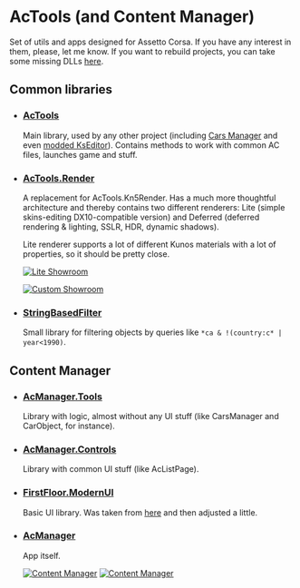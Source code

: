 # AcTools (and Content Manager)

Set of utils and apps designed for Assetto Corsa. If you have any interest in them, please, let me know. If you want to rebuild projects, you can take some missing DLLs [here](https://trello.com/c/JoXMYzwx/47-about-avs).

## Common libraries

- ### [AcTools](https://github.com/gro-ove/actools/tree/master/AcTools)
    Main library, used by any other project (including [Cars Manager](https://ascobash.wordpress.com/2015/06/14/actools-uijson/) and even [modded KsEditor](https://ascobash.wordpress.com/2015/07/22/kseditor/)). Contains methods to work with common AC files, launches game and stuff.
    
- ### [AcTools.Render](https://github.com/gro-ove/actools/tree/master/AcTools.Render)
    A replacement for AcTools.Kn5Render. Has a much more thoughtful architecture and thereby contains two different renderers: Lite (simple skins-editing DX10-compatible version) and Deferred (deferred rendering & lighting, SSLR, HDR, dynamic shadows).

    Lite renderer supports a lot of different Kunos materials with a lot of properties, so it should be pretty close.
    
    [![Lite Showroom](http://i.imgur.com/neffgq2.png)](http://i.imgur.com/neffgq2.png)

    [![Custom Showroom](https://trello-attachments.s3.amazonaws.com/5717c5d2feb66091a673f1e8/1920x1080/237d1513a35509f5c48d969bdf4abd02/__custom_showroom_1461797524.jpg)](https://trello-attachments.s3.amazonaws.com/5717c5d2feb66091a673f1e8/1920x1080/237d1513a35509f5c48d969bdf4abd02/__custom_showroom_1461797524.jpg)

- ### [StringBasedFilter](https://github.com/gro-ove/actools/tree/master/StringBasedFilter)
    Small library for filtering objects by queries like `*ca & !(country:c* | year<1990)`.

## Content Manager

- ### [AcManager.Tools](https://github.com/gro-ove/actools/tree/master/AcManager.Tools)
    Library with logic, almost without any UI stuff (like CarsManager and CarObject, for instance).

- ### [AcManager.Controls](https://github.com/gro-ove/actools/tree/master/AcManager.Controls)
    Library with common UI stuff (like AcListPage).

- ### [FirstFloor.ModernUI](https://github.com/gro-ove/actools/tree/master/FirstFloor.ModernUI)
    Basic UI library. Was taken from [here](https://github.com/firstfloorsoftware/mui) and then adjusted a little.

- ### [AcManager](https://github.com/gro-ove/actools/tree/master/AcManager)
    App itself.

    [![Content Manager](https://ascobash.files.wordpress.com/2015/10/content-manager_2016-02-15_02-31-14.png?w=320)](https://ascobash.files.wordpress.com/2015/10/content-manager_2016-02-15_02-31-14.png)
    [![Content Manager](https://ascobash.files.wordpress.com/2016/02/content-manager_2016-02-18_20-49-56.png?w=320)](https://ascobash.files.wordpress.com/2016/02/content-manager_2016-02-18_20-49-56.png)
